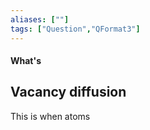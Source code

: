 ```yaml
---
aliases: [""]
tags: ["Question","QFormat3"]
---
```


#### What's
## Vacancy diffusion
This is when atoms 